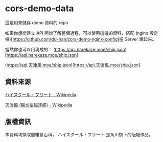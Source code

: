 # cors-demo-data

這是用來儲存 demo 資料的 repo

如果你想從建立 API 開始了解整個過程，可以使用這邊的資料，搭配 (nginx 設定檔)[https://github.com/dd-han/cors-demo-nginx-config]把 Server 建起來。

當然你也可以用現成的：
(https://api.harekaze.moe/ship.json)[https://api.harekaze.moe/ship.json]

(https://api.天津風.moe/ship.json)[https://api.天津風.moe/ship.json]

## 資料來源
[ハイスクール・フリート - Wikipedia](https://ja.wikipedia.org/wiki/ハイスクール・フリート)

[天津風 (陽炎型駆逐艦) - Wikipedia](https://ja.wikipedia.org/wiki/天津風_(陽炎型駆逐艦))

## 版權資訊

本資料均擷取自維基百科， ハイスクール・フリート 是角川旗下的版權作品。